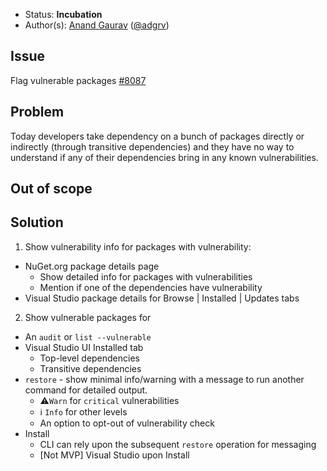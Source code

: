 * Status: **Incubation**
* Author(s): [Anand Gaurav](https://github.com/anangaur) ([@adgrv](https://twitter.com/adgrv))

## Issue
Flag vulnerable packages [#8087](https://github.com/NuGet/Home/issues/8087)

## Problem
Today developers take dependency on a bunch of packages directly or indirectly (through transitive dependencies) and they have no way to understand if any of their dependencies bring in any known vulnerabilities. 

## Out of scope


## Solution
1. Show vulnerability info for packages with vulnerability:
  * NuGet.org package details page
    - Show detailed info for packages with vulnerabilities
    - Mention if one of the dependencies have vulnerability
  * Visual Studio package details for Browse | Installed | Updates tabs
2. Show vulnerable packages for
  * An `audit` or `list --vulnerable`
  * Visual Studio UI Installed tab 
    - Top-level dependencies
    - Transitive dependencies
  * `restore` - show minimal info/warning with a message to run another command for detailed output.
    - ⚠️`Warn` for `critical` vulnerabilities
    - ℹ️ `Info` for other levels
    - An option to opt-out of vulnerability check
  * Install
    - CLI can rely upon the subsequent `restore` operation for messaging
    - [Not MVP] Visual Studio upon Install
